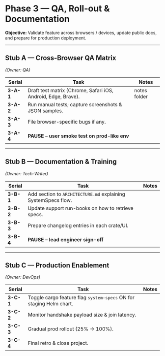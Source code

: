 # Phase 3 — QA, Roll-out & Documentation

**Objective:** Validate feature across browsers / devices, update public docs, and prepare for production deployment.

---

## Stub A — Cross-Browser QA Matrix  
*(Owner: QA)*

| Serial | Task | Notes |
|--------|------|-------|
| **3-A-1** | Draft test matrix (Chrome, Safari iOS, Android, Edge, Brave). | notes folder |
| **3-A-2** | Run manual tests; capture screenshots & JSON samples. |  |
| **3-A-3** | File browser-specific bugs if any. |  |
| **3-A-4** | **PAUSE – user smoke test on prod-like env** |  |

---

## Stub B — Documentation & Training  
*(Owner: Tech-Writer)*

| Serial | Task | Notes |
|--------|------|-------|
| **3-B-1** | Add section to `ARCHITECTURE.md` explaining SystemSpecs flow. |  |
| **3-B-2** | Update support run-books on how to retrieve specs. |  |
| **3-B-3** | Prepare changelog entries in each crate/UI. |  |
| **3-B-4** | **PAUSE – lead engineer sign-off** |  |

---

## Stub C — Production Enablement  
*(Owner: DevOps)*

| Serial | Task | Notes |
|--------|------|-------|
| **3-C-1** | Toggle cargo feature flag `system-specs` ON for staging Helm chart. |  |
| **3-C-2** | Monitor handshake payload size & join latency. |  |
| **3-C-3** | Gradual prod rollout (25% → 100%). |  |
| **3-C-4** | Final retro & close project. |  |
